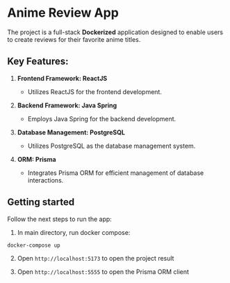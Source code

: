 # Anime Review App

The project is a full-stack __Dockerized__ application designed to enable users to create reviews for their favorite anime titles. 

## Key Features:

1. **Frontend Framework: ReactJS**
   - Utilizes ReactJS for the frontend development.
   
2. **Backend Framework: Java Spring**
   - Employs Java Spring for the backend development.
   
3. **Database Management: PostgreSQL**
   - Utilizes PostgreSQL as the database management system.
   
4. **ORM: Prisma**
   - Integrates Prisma ORM for efficient management of database interactions.

## Getting started
Follow the next steps to run the app:

1. In main directory, run docker compose:
```
docker-compose up
```

2. Open `http://localhost:5173` to open the project result

3. Open `http://localhost:5555` to open the Prisma ORM client